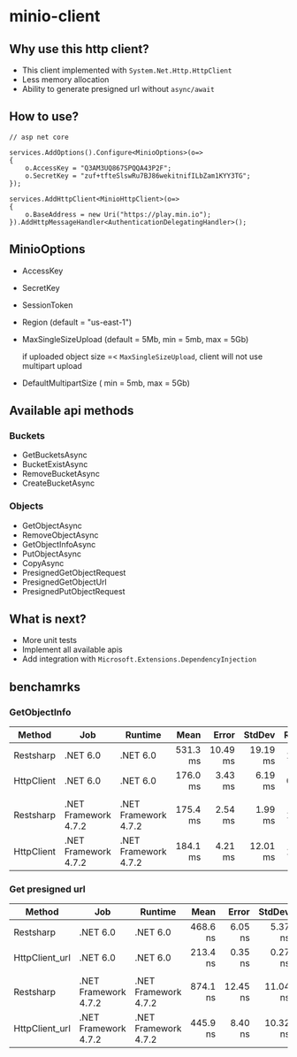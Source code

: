 # minio-client

## Why use this http client?

 - This client implemented with ```System.Net.Http.HttpClient```
 - Less memory allocation
 - Ability to generate presigned url without ```async/await``` 

## How to use?

```
// asp net core

services.AddOptions().Configure<MinioOptions>(o=>
{
    o.AccessKey = "Q3AM3UQ867SPQQA43P2F";
    o.SecretKey = "zuf+tfteSlswRu7BJ86wekitnifILbZam1KYY3TG";
});

services.AddHttpClient<MinioHttpClient>(o=>
{
    o.BaseAddress = new Uri("https://play.min.io");
}).AddHttpMessageHandler<AuthenticationDelegatingHandler>();

```

## MinioOptions

- AccessKey
- SecretKey
- SessionToken
- Region (default = "us-east-1")
- MaxSingleSizeUpload (default = 5Mb, min = 5mb, max = 5Gb) 
  
  if uploaded object size =< ```MaxSingleSizeUpload```, client will not use multipart upload
 
- DefaultMultipartSize ( min = 5mb, max = 5Gb) 

## Available api methods

### Buckets
- GetBucketsAsync 
- BucketExistAsync
- RemoveBucketAsync
- CreateBucketAsync
### Objects
- GetObjectAsync
- RemoveObjectAsync
- GetObjectInfoAsync
- PutObjectAsync
- CopyAsync
- PresignedGetObjectRequest
- PresignedGetObjectUrl
- PresignedPutObjectRequest
## What is next?

- More unit tests
- Implement all available apis
- Add integration with ```Microsoft.Extensions.DependencyInjection```


## benchamrks

### GetObjectInfo
|     Method |                  Job |              Runtime |     Mean |    Error |   StdDev | Ratio | RatioSD | Allocated |
|----------- |--------------------- |--------------------- |---------:|---------:|---------:|------:|--------:|----------:|
|  Restsharp |             .NET 6.0 |             .NET 6.0 | 531.3 ms | 10.49 ms | 19.19 ms |  1.00 |    0.00 |     87 KB |
| HttpClient |             .NET 6.0 |             .NET 6.0 | 176.0 ms |  3.43 ms |  6.19 ms |  0.33 |    0.02 |     16 KB |
|            |                      |                      |          |          |          |       |         |           |
|  Restsharp | .NET Framework 4.7.2 | .NET Framework 4.7.2 | 175.4 ms |  2.54 ms |  1.99 ms |  1.00 |    0.00 |     85 KB |
| HttpClient | .NET Framework 4.7.2 | .NET Framework 4.7.2 | 184.1 ms |  4.21 ms | 12.01 ms |  1.05 |    0.04 |     55 KB |

### Get presigned url
|         Method |                  Job |              Runtime |     Mean |    Error |   StdDev | Ratio |  Gen 0 | Allocated |
|--------------- |--------------------- |--------------------- |---------:|---------:|---------:|------:|-------:|----------:|
|      Restsharp |             .NET 6.0 |             .NET 6.0 | 468.6 ns |  6.05 ns |  5.37 ns |  1.00 | 0.0757 |     238 B |
| HttpClient_url |             .NET 6.0 |             .NET 6.0 | 213.4 ns |  0.35 ns |  0.27 ns |  0.45 | 0.0302 |      95 B |
|                |                      |                      |          |          |          |       |        |           |
|      Restsharp | .NET Framework 4.7.2 | .NET Framework 4.7.2 | 874.1 ns | 12.45 ns | 11.04 ns |  1.00 | 0.1428 |     451 B |
| HttpClient_url | .NET Framework 4.7.2 | .NET Framework 4.7.2 | 445.9 ns |  8.40 ns | 10.32 ns |  0.51 | 0.0745 |     235 B |

